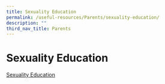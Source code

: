 ```yaml
---
title: Sexuality Education
permalink: /useful-resources/Parents/sexuality-education/
description: ""
third_nav_title: Parents
---
```

# Sexuality Education
 
[Sexuality Education](/cce/sexuality-education-programme/)

